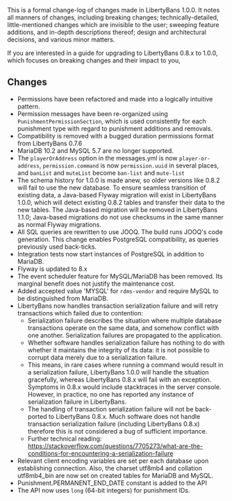 This is a formal change-log of changes made in LibertyBans 1.0.0. It notes all manners of changes, including breaking changes; technically-detailed, little-mentioned changes which are invisible to the user; sweeping feature additions, and in-depth descriptions thereof; design and architectural decisions, and various minor matters.

If you are interested in a guide for upgrading to LibertyBans 0.8.x to 1.0.0, which focuses on breaking changes and their impact to you,

## Changes

* Permissions have been refactored and made into a logically intuitive pattern.
* Permission messages have been re-organized using `PunishmentPermissionSection`, which is used consistently for each punishment type with regard to punishment additions and removals.
* Compatibility is removed with a bugged duration permissions format from LibertyBans 0.7.6
* MariaDB 10.2 and MySQL 5.7 are no longer supported.
* The `playerOrAddress` option in the messages.yml is now `player-or-address`, `permission.command` is now `permission.uuid` in several places, and `banList` and `muteList` become `ban-list` and `mute-list`
* The schema history for 1.0.0 is made anew, so older versions like 0.8.2 will fail to use the new database. To ensure seamless transition of existing data, a Java-based Flyway migration will exist in LibertyBans 1.0.0, which will detect existing 0.8.2 tables and transfer their data to the new tables. The Java-based migration will be removed in LibertyBans 1.1.0; Java-based migrations do not use checksums in the same manner as normal Flyway migrations.
* All SQL queries are rewritten to use JOOQ. The build runs JOOQ's code generation. This change enables PostgreSQL compatibility, as queries previously used back-ticks.
* Integration tests now start instances of PostgreSQL in addition to MariaDB.
* Flyway is updated to 8.x
* The event scheduler feature for MySQL/MariaDB has been removed. Its marginal benefit does not justify the maintenance cost.
* Added accepted value 'MYSQL' for `rdms-vendor` and require MySQL to be distinguished from MariaDB.
* LibertyBans now handles transaction serialization failure and will retry transactions which failed due to contention:
  * Serialization failure describes the situation where multiple database transactions operate on the same data, and somehow conflict with one another. Serialization failures are propagated to the application.
  * Whether software handles serialization failure has nothing to do with whether it maintains the integrity of its data: it is not possible to corrupt data merely due to a serialization failure.
  * This means, in rare cases where running a command would result in a serialization failure, LibertyBans 1.0.0 will handle the situation gracefully, whereas LibertyBans 0.8.x will fail with an exception. Symptoms in 0.8.x would include stacktraces in the server console. However, in practice, no one has reported any instance of serialization failure in LibertyBans.
  * The handling of transaction serialization failure will not be back-ported to LibertyBans 0.8.x. Much software does not handle transaction serialization failure (including LibertyBans 0.8.x) therefore this is not considered a bug of sufficient importance.
  * Further technical reading: https://stackoverflow.com/questions/7705273/what-are-the-conditions-for-encountering-a-serialization-failure
* Relevant client encoding variables are set per each database upon establishing connection. Also, the charset utf8mb4 and collation utf8mb4_bin are now set on created tables for MariaDB and MySQL.
* Punishment.PERMANENT_END_DATE constant is added to the API
* The API now uses `long` (64-bit integers) for punishment IDs.
